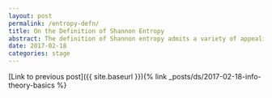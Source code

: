 ```yaml
---
layout: post
permalink: /entropy-defn/
title: On the Definition of Shannon Entropy
abstract: The definition of Shannon entropy admits a variety of appealing characterizations; here I will explore the characterization via "average surprisingness".
date: 2017-02-18
categories: stage
---
```


[Link to previous post]({{ site.baseurl }}){% link _posts/ds/2017-02-18-info-theory-basics %}
